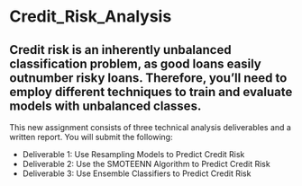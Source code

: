 # Credit_Risk_Analysis

## Credit risk is an inherently unbalanced classification problem, as good loans easily outnumber risky loans. Therefore, you’ll need to employ different techniques to train and evaluate models with unbalanced classes.
This new assignment consists of three technical analysis deliverables and a written report. You will submit the following:

* Deliverable 1: Use Resampling Models to Predict Credit Risk
* Deliverable 2: Use the SMOTEENN Algorithm to Predict Credit Risk
* Deliverable 3: Use Ensemble Classifiers to Predict Credit Risk
